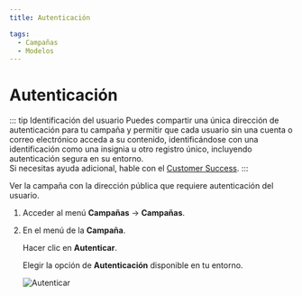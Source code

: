 ```yaml
---
title: Autenticación

tags:
  - Campañas
  - Modelos
---
```

# Autenticación

::: tip Identificación del usuario
Puedes compartir una única dirección de autenticación para tu campaña y permitir que cada usuario sin una cuenta o correo electrónico acceda a su contenido, identificándose con una identificación como una insignia u otro registro único, incluyendo autenticación segura en su entorno.<br>
Si necesitas ayuda adicional, hable con el [Customer Success](mailto:cs@phishx.io).
:::

Ver la campaña con la dirección pública que requiere autenticación del usuario.

1. Acceder al menú **Campañas** -> **Campañas**.

2. En el menú de la **Campaña**.

   Hacer clic en **Autenticar**.

   Elegir la opción de **Autenticación** disponible en tu entorno.

   ![Autenticar](https://cdn.phishx.io/phishx-docs/images/phishx_campaigns_campaigns_auth_02.webp)
